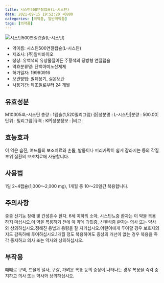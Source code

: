 ```yaml
---
title: 시스틴500연질캡슐(L-시스틴)
date: 2021-09-15 19:52:20 +0800
categories: [의약품, 일반의약품]
tags: [의약품]
---
```

![시스틴500연질캡슐(L-시스틴)](https://nedrug.mfds.go.kr/pbp/cmn/itemImageDownload/152415243654100072)

- 약이름: 시스틴500연질캡슐(L-시스틴)
- 제조사: (주)알피바이오
- 성상: 유백색의 유상물질이든 주황색의 장방형 연질캡슐
- 약효분류명: 단백아미노산제제
- 허가일자: 19990916
- 보관방법: 밀폐용기, 실온보관
- 사용기간: 제조일로부터 24 개월
## 유효성분
M103054L-시스틴
총량 : 1캡슐(1,520밀리그램) 중|성분명 : L-시스틴|분량 : 500.00|단위 : 밀리그램|규격 : KP|성분정보 : |비고 :
## 효능효과
이 약은 습진, 여드름의 보조치료와 손톱, 발톱이나 머리카락이 쉽게 갈라지는 등의 각질부위 질환의 보조치료에 사용합니다.
## 사용법
1일 2~4캡슐(1,000～2,000 mg), 1개월 중 10～20일간 복용합니다.
## 주의사항
중증 신기능 장애 및 간성혼수 환자, 6세 이하의 소아, 시스틴뇨증 환자는 이 약을 복용하지 마십시오.이 약을 복용하기 전에 이 약에 과민증, 신결석증 환자는 의사 또는 약사와 상의하십시오.정해진 용법과 용량을 잘 지키십시오.어린이에게 투여할 경우 보호자의 지도 감독하에 투여하십시오.1개월 정도 복용하여도 증상의 개선이 없는 경우 복용을 즉각 중지하고 의사 또는 약사와 상의하십시오.
## 부작용
때때로 구역, 드물게 설사, 구갈, 가벼운 복통 등의 증상이 나타나는 경우 복용을 즉각 중지하고 의사 또는 약사와 상의하십시오.
